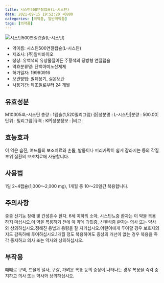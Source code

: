 ```yaml
---
title: 시스틴500연질캡슐(L-시스틴)
date: 2021-09-15 19:52:20 +0800
categories: [의약품, 일반의약품]
tags: [의약품]
---
```

![시스틴500연질캡슐(L-시스틴)](https://nedrug.mfds.go.kr/pbp/cmn/itemImageDownload/152415243654100072)

- 약이름: 시스틴500연질캡슐(L-시스틴)
- 제조사: (주)알피바이오
- 성상: 유백색의 유상물질이든 주황색의 장방형 연질캡슐
- 약효분류명: 단백아미노산제제
- 허가일자: 19990916
- 보관방법: 밀폐용기, 실온보관
- 사용기간: 제조일로부터 24 개월
## 유효성분
M103054L-시스틴
총량 : 1캡슐(1,520밀리그램) 중|성분명 : L-시스틴|분량 : 500.00|단위 : 밀리그램|규격 : KP|성분정보 : |비고 :
## 효능효과
이 약은 습진, 여드름의 보조치료와 손톱, 발톱이나 머리카락이 쉽게 갈라지는 등의 각질부위 질환의 보조치료에 사용합니다.
## 사용법
1일 2~4캡슐(1,000～2,000 mg), 1개월 중 10～20일간 복용합니다.
## 주의사항
중증 신기능 장애 및 간성혼수 환자, 6세 이하의 소아, 시스틴뇨증 환자는 이 약을 복용하지 마십시오.이 약을 복용하기 전에 이 약에 과민증, 신결석증 환자는 의사 또는 약사와 상의하십시오.정해진 용법과 용량을 잘 지키십시오.어린이에게 투여할 경우 보호자의 지도 감독하에 투여하십시오.1개월 정도 복용하여도 증상의 개선이 없는 경우 복용을 즉각 중지하고 의사 또는 약사와 상의하십시오.
## 부작용
때때로 구역, 드물게 설사, 구갈, 가벼운 복통 등의 증상이 나타나는 경우 복용을 즉각 중지하고 의사 또는 약사와 상의하십시오.
